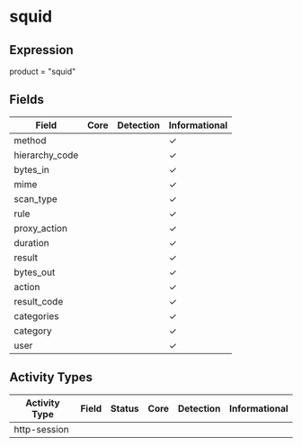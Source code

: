 squid
=====

Expression
----------

product = "squid"

Fields
------

| Field          | Core | Detection | Informational |
| -------------- | ---- | --------- | ------------- |
| method         |      |           | &#10003;      |
| hierarchy_code |      |           | &#10003;      |
| bytes_in       |      |           | &#10003;      |
| mime           |      |           | &#10003;      |
| scan_type      |      |           | &#10003;      |
| rule           |      |           | &#10003;      |
| proxy_action   |      |           | &#10003;      |
| duration       |      |           | &#10003;      |
| result         |      |           | &#10003;      |
| bytes_out      |      |           | &#10003;      |
| action         |      |           | &#10003;      |
| result_code    |      |           | &#10003;      |
| categories     |      |           | &#10003;      |
| category       |      |           | &#10003;      |
| user           |      |           | &#10003;      |

Activity Types
--------------

| Activity Type | Field | Status | Core | Detection | Informational |
| ------------- | ----- | ------ | ---- | --------- | ------------- |
| http-session  |       |        |      |           |               |

